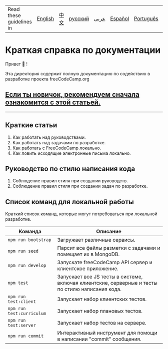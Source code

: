 <table>
    <tr>
        <!-- Do not translate this table -->
        <td> Read these guidelines in </td>
        <td><a href="/CONTRIBUTING.md"> English </a></td>
        <td><a href="/docs/chinese/README.md"> 中文 </a></td>
        <td><a href="/docs/russian/README.md"> русский </a></td>
        <td><a href="/docs/arabic/README.md"> عربى </a></td>
        <td><a href="/docs/spanish/README.md"> Español </a></td>
        <td><a href="/docs/portuguese/README.md"> Português </a></td>
        <td><a href="/docs/german/README.md"> Deutsch </a></td>
    </tr>
</table>

# Краткая справка по документации

Привет 👋 !

Эта директория содержит полную документацию по содействию в разработке проекта freeCodeCamp.org

## [Если ты новичок, рекомендуем сначала ознакомится с этой статьей.](/CONTRIBUTING.md)

---

## Краткие статьи 

1. Как работать над руководствами.
2. Как работать над задачами по разработке.
3. Как работать с FreeCodeCamp локально.
4. Как ловить исходящие электронные письма локально.

## Руководство по стилю написания кода

1. Соблюдение правил стиля при создании руководств.
2. Соблюдение правил стиля при создании задач по разработке.

## Список команд для локальной работы

Краткий список команд, которые могут потребоваться при локальной разработке.

| Команда | Описание |
| ------- | ----------- |
| `npm run bootstrap` | Загружает различные сервисы. |
| `npm run seed` | Парсит все файлы разметки с задачами и помещает их в MongoDB. |
| `npm run develop` | Запускате freeCodeCamp API сервер и клиентское приложение. |
| `npm test` | Запускает все JS тесты в системе, включая клиентские, серверные и тесты по стилю написания кода. |
| `npm run test:client` | Запускает набор клиентских тестов. |
| `npm run test:curriculum` | Запускает набор плановых тестов. |
| `npm run test:server` | Запускает набор тестов на сервере. |
| `npm run commit` | Интерактивный инструмент для помощи в написании "commit" сообщения. |
